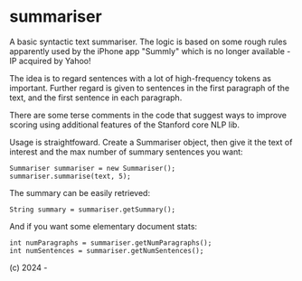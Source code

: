 # summariser

A basic syntactic text summariser. The logic is based on some rough rules apparently used by the iPhone app "Summly" which is no longer available - IP acquired by Yahoo!

The idea is to regard sentences with a lot of high-frequency tokens as important. Further regard is given to sentences in the first paragraph of the text,
and the first sentence in each paragraph.

There are some terse comments in the code that suggest ways to improve scoring using additional features of the Stanford core NLP lib.

Usage is straightfoward. Create a Summariser object, then give it the text of interest and the max number of summary sentences you want:

    Summariser summariser = new Summariser();
    summariser.summarise(text, 5);

The summary can be easily retrieved:

    String summary = summariser.getSummary();
    
And if you want some elementary document stats:

    int numParagraphs = summariser.getNumParagraphs();
    int numSentences = summariser.getNumSentences();

(c) 2024 -
